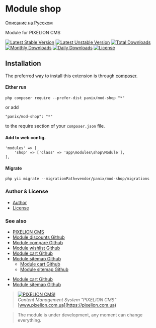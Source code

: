 # Module shop
[Описание на Русском](README_RU.md)

Module for PIXELION CMS

[![Latest Stable Version](https://poser.pugx.org/panix/mod-shop/v/stable)](https://packagist.org/packages/panix/mod-shop)
[![Latest Unstable Version](https://poser.pugx.org/panix/mod-shop/v/unstable)](https://packagist.org/packages/panix/mod-shop)
[![Total Downloads](https://poser.pugx.org/panix/mod-shop/downloads)](https://packagist.org/packages/panix/mod-shop)
[![Monthly Downloads](https://poser.pugx.org/panix/mod-shop/d/monthly)](https://packagist.org/packages/panix/mod-shop)
[![Daily Downloads](https://poser.pugx.org/panix/mod-shop/d/daily)](https://packagist.org/packages/panix/mod-shop)
[![License](https://poser.pugx.org/panix/mod-shop/license)](https://packagist.org/packages/panix/mod-shop)


## Installation

The preferred way to install this extension is through [composer](http://getcomposer.org/download/).

#### Either run

```
php composer require --prefer-dist panix/mod-shop "*"
```

or add

```
"panix/mod-shop": "*"
```

to the require section of your `composer.json` file.

#### Add to web config.
```
'modules' => [
    'shop' => ['class' => 'app\modules\shop\Module'],
],
```

#### Migrate
```
php yii migrate --migrationPath=vendor/panix/mod-shop/migrations
```

### Author & License
- [Author](https://github.com/andrtechno)
- [License](https://github.com/andrtechno/engine/blob/master/LICENSE.md)

### See also
- [PIXELION CMS](https://pixelion.com.ua)
- [Module discounts Github](https://https://github.com/andrtechno/mod-discounts)
- [Module compare Github](https://https://github.com/andrtechno/mod-compare)
- [Module wishlist Github](https://https://github.com/andrtechno/mod-wishlist)
- [Module cart Github](https://https://github.com/andrtechno/mod-cart)
- [Module sitemap Github](https://https://github.com/andrtechno/mod-sitemap)
    * [Module cart Github](https://https://github.com/andrtechno/mod-cart)
    * [Module sitemap Github](https://https://github.com/andrtechno/mod-sitemap)
* [Module cart Github](https://https://github.com/andrtechno/mod-cart)
* [Module sitemap Github](https://https://github.com/andrtechno/mod-sitemap)


> [![PIXELION CMS!](https://pixelion.com.ua/uploads/logo.svg "PIXELION CMS")](https://pixelion.com.ua)  
<i>Content Management System "PIXELION CMS"</i>  
[www.pixelion.com.ua](https://pixelion.com.ua)

> The module is under development, any moment can change everything.
